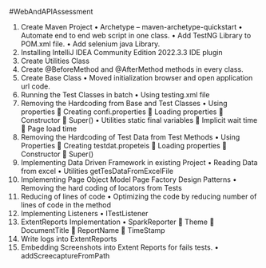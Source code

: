 #WebAndAPIAssessment
1.	Create Maven Project
•	Archetype – maven-archetype-quickstart
•	Automate end to end web script in one class.
•	Add TestNG Library to POM.xml file.
•	Add selenium java Library.
2.	Installing IntelliJ IDEA Community Edition 2022.3.3 IDE plugin
3.	Create Utilities Class
4.	Create @BeforeMethod and @AfterMethod methods in every class.
5.	Create Base Class
•	Moved initialization browser and open application url code.
6.	Running the Test Classes in batch
•	Using testing.xml file
7.	Removing the Hardcoding from Base and Test Classes
•	Using properties
	Creating confi.properties
	Loading properties 
	Constructor
	Super()
•	Utilities static final variables
	Implicit wait time
	Page load time
8.	Removing the Hardcoding of Test Data from Test Methods
•	Using Properties
	Creating testdat.propeteis
	Loading properties 
	Constructor
	Super()
9.	Implementing Data Driven Framework in existing Project
•	Reading Data from excel
•	Utilities getTesDataFromExcelFile
10.	Implementing Page Object Model Page Factory Design Patterns
•	Removing the hard coding of locators from Tests
11.	Reducing of lines of code
•	Optimizing the code by reducing number of lines of code in the method
12.	Implementing Listeners 
•	ITestListener
13.	ExtentReports Implementation
•	SparkReporter
	Theme
	DocumentTitle
	ReportName
	TimeStamp
14.	Write logs into ExtentReports
15.	Embedding Screenshots into Extent Reports for fails tests.
•	addScreecaptureFromPath
